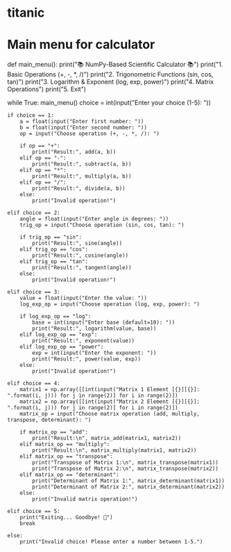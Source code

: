 # titanic
# Main menu for calculator
def main_menu():
    print("📚 NumPy-Based Scientific Calculator 📚")
    print("1. Basic Operations (+, -, *, /)")
    print("2. Trigonometric Functions (sin, cos, tan)")
    print("3. Logarithm & Exponent (log, exp, power)")
    print("4. Matrix Operations")
    print("5. Exit")

while True:
    main_menu()
    choice = int(input("Enter your choice (1-5): "))

    if choice == 1:
        a = float(input("Enter first number: "))
        b = float(input("Enter second number: "))
        op = input("Choose operation (+, -, *, /): ")

        if op == "+":
            print("Result:", add(a, b))
        elif op == "-":
            print("Result:", subtract(a, b))
        elif op == "*":
            print("Result:", multiply(a, b))
        elif op == "/":
            print("Result:", divide(a, b))
        else:
            print("Invalid operation!")

    elif choice == 2:
        angle = float(input("Enter angle in degrees: "))
        trig_op = input("Choose operation (sin, cos, tan): ")

        if trig_op == "sin":
            print("Result:", sine(angle))
        elif trig_op == "cos":
            print("Result:", cosine(angle))
        elif trig_op == "tan":
            print("Result:", tangent(angle))
        else:
            print("Invalid operation!")

    elif choice == 3:
        value = float(input("Enter the value: "))
        log_exp_op = input("Choose operation (log, exp, power): ")

        if log_exp_op == "log":
            base = int(input("Enter base (default=10): "))
            print("Result:", logarithm(value, base))
        elif log_exp_op == "exp":
            print("Result:", exponent(value))
        elif log_exp_op == "power":
            exp = int(input("Enter the exponent: "))
            print("Result:", power(value, exp))
        else:
            print("Invalid operation!")

    elif choice == 4:
        matrix1 = np.array([[int(input("Matrix 1 Element [{}][{}]: ".format(i, j))) for j in range(2)] for i in range(2)])
        matrix2 = np.array([[int(input("Matrix 2 Element [{}][{}]: ".format(i, j))) for j in range(2)] for i in range(2)])
        matrix_op = input("Choose matrix operation (add, multiply, transpose, determinant): ")

        if matrix_op == "add":
            print("Result:\n", matrix_add(matrix1, matrix2))
        elif matrix_op == "multiply":
            print("Result:\n", matrix_multiply(matrix1, matrix2))
        elif matrix_op == "transpose":
            print("Transpose of Matrix 1:\n", matrix_transpose(matrix1))
            print("Transpose of Matrix 2:\n", matrix_transpose(matrix2))
        elif matrix_op == "determinant":
            print("Determinant of Matrix 1:", matrix_determinant(matrix1))
            print("Determinant of Matrix 2:", matrix_determinant(matrix2))
        else:
            print("Invalid matrix operation!")

    elif choice == 5:
        print("Exiting... Goodbye! 👋")
        break

    else:
        print("Invalid choice! Please enter a number between 1-5.")
